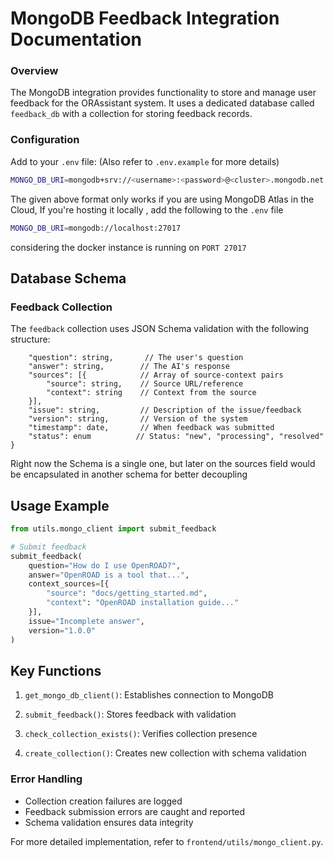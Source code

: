 # MongoDB Feedback Integration Documentation

### Overview

The MongoDB integration provides functionality to store and manage user feedback for the ORAssistant system. It uses a dedicated database called `feedback_db` with a collection for storing feedback records.

### Configuration

Add to your `.env` file: 
(Also refer to `.env.example` for more details)
```sh
MONGO_DB_URI=mongodb+srv://<username>:<password>@<cluster>.mongodb.net
```

The given above format only works if you are using MongoDB Atlas in the Cloud,
If you're hosting it locally , add the following to the `.env` file

```sh
MONGO_DB_URI=mongodb://localhost:27017
```

considering the docker instance is running on `PORT 27017`

## Database Schema

### Feedback Collection

The `feedback` collection uses JSON Schema validation with the following structure:

```{
    "question": string,       // The user's question
    "answer": string,        // The AI's response
    "sources": [{            // Array of source-context pairs
        "source": string,    // Source URL/reference
        "context": string    // Context from the source
    }],
    "issue": string,         // Description of the issue/feedback
    "version": string,       // Version of the system
    "timestamp": date,       // When feedback was submitted
    "status": enum          // Status: "new", "processing", "resolved"
}
```

Right now the Schema is a single one, but later on the sources field would be encapsulated in another schema for better decoupling 

## Usage Example

```python
from utils.mongo_client import submit_feedback

# Submit feedback
submit_feedback(
    question="How do I use OpenROAD?",
    answer="OpenROAD is a tool that...",
    context_sources=[{
        "source": "docs/getting_started.md",
        "context": "OpenROAD installation guide..."
    }],
    issue="Incomplete answer",
    version="1.0.0"
)
```

## Key Functions

1. `get_mongo_db_client()`: Establishes connection to MongoDB

2. `submit_feedback()`: Stores feedback with validation

3. `check_collection_exists()`: Verifies collection presence

4. `create_collection()`: Creates new collection with schema validation

### Error Handling

- Collection creation failures are logged
- Feedback submission errors are caught and reported
- Schema validation ensures data integrity

For more detailed implementation, refer to `frontend/utils/mongo_client.py`.
